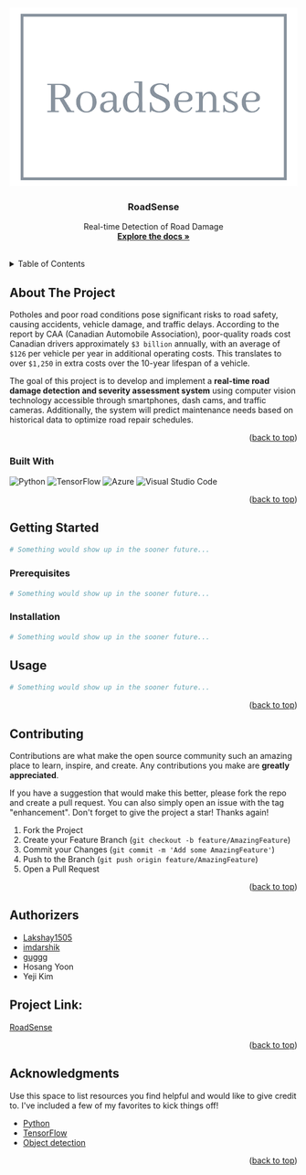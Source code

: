 <!-- https://github.com/othneildrew/Best-README-Template/ -->
<a name="readme-top"></a>



<!-- PROJECT LOGO -->
<br />
<div align="center">
  <a href="https://github.com/Lakshay1505/RoadSense">
    <img src="assets/logo.png">
  </a>

  <h3 align="center">RoadSense</h3>

  <p align="center">
    Real-time Detection of Road Damage
    <br />
    <a href="https://github.com/Lakshay1505/RoadSense"><strong>Explore the docs »</strong></a>
    <br />
    <br />
    <!--<a href="https://github.com/othneildrew/Best-README-Template">View Demo</a>
    ·
    <a href="https://github.com/othneildrew/Best-README-Template/issues/new?labels=bug&template=bug-report---.md">Report Bug</a>
    ·
    <a href="https://github.com/othneildrew/Best-README-Template/issues/new?labels=enhancement&template=feature-request---.md">Request Feature</a> -->
  </p>
</div>



<!-- TABLE OF CONTENTS -->
<details>
  <summary>Table of Contents</summary>
  <ol>
    <li>
      <a href="#about-the-project">About The Project</a>
      <ul>
        <li><a href="#built-with">Built With</a></li>
      </ul>
    </li>
    <li>
      <a href="#getting-started">Getting Started</a>
      <ul>
        <li><a href="#prerequisites">Prerequisites</a></li>
        <li><a href="#installation">Installation</a></li>
      </ul>
    </li>
    <li><a href="#usage">Usage</a></li>
    <li><a href="#roadmap">Roadmap</a></li>
    <li><a href="#contributing">Contributing</a></li>
    <!-- <li><a href="#license">License</a></li> -->
    <li><a href="#authorizers">Authorizers</a></li>
    <li><a href="#acknowledgments">Acknowledgments</a></li>
  </ol>
</details>



<!-- ABOUT THE PROJECT -->
## About The Project

Potholes and poor road conditions pose significant risks to road safety, causing accidents, vehicle damage, and traffic delays. According to the report by CAA (Canadian Automobile Association), poor-quality roads cost Canadian drivers approximately `$3 billion` annually, with an average of `$126` per vehicle per year in additional operating costs. This translates to over `$1,250` in extra costs over the 10-year lifespan of a vehicle.

The goal of this project is to develop and implement a <b>real-time road damage detection and severity assessment system</b> using computer vision technology accessible through smartphones, dash cams, and traffic cameras. Additionally, the system will predict maintenance needs based on historical data to optimize road repair schedules.


<p align="right">(<a href="#readme-top">back to top</a>)</p>



### Built With
<!-- https://ileriayo.github.io/markdown-badges/ -->

![Python](https://img.shields.io/badge/python-3670A0?style=for-the-badge&logo=python&logoColor=ffdd54)
![TensorFlow](https://img.shields.io/badge/TensorFlow-%23FF6F00.svg?style=for-the-badge&logo=TensorFlow&logoColor=white)
![Azure](https://img.shields.io/badge/azure-%230072C6.svg?style=for-the-badge&logo=microsoftazure&logoColor=white)
![Visual Studio Code](https://img.shields.io/badge/Visual%20Studio%20Code-0078d7.svg?style=for-the-badge&logo=visual-studio-code&logoColor=white)

<p align="right">(<a href="#readme-top">back to top</a>)</p>



<!-- GETTING STARTED -->
## Getting Started

```py
# Something would show up in the sooner future...
```

### Prerequisites

```py
# Something would show up in the sooner future...
```

### Installation

```py
# Something would show up in the sooner future...
```

<!--
1. Get a free API Key at [https://example.com](https://example.com)
2. Clone the repo
   ```sh
   git clone https://github.com/your_username_/Project-Name.git
   ```
3. Install NPM packages
   ```sh
   npm install
   ```
4. Enter your API in `config.js`
   ```js
   const API_KEY = 'ENTER YOUR API';
   ```

<p align="right">(<a href="#readme-top">back to top</a>)</p>
-->



<!-- USAGE EXAMPLES -->
## Usage

```py
# Something would show up in the sooner future...
```

<p align="right">(<a href="#readme-top">back to top</a>)</p>



<!-- ROADMAP 
## Roadmap

- [x] Add Changelog
- [x] Add back to top links
- [ ] Add Additional Templates w/ Examples
- [ ] Add "components" document to easily copy & paste sections of the readme
- [ ] Multi-language Support
    - [ ] Chinese
    - [ ] Spanish

See the [open issues](https://github.com/othneildrew/Best-README-Template/issues) for a full list of proposed features (and known issues).

<p align="right">(<a href="#readme-top">back to top</a>)</p>
-->


<!-- CONTRIBUTING -->
## Contributing

Contributions are what make the open source community such an amazing place to learn, inspire, and create. Any contributions you make are **greatly appreciated**.

If you have a suggestion that would make this better, please fork the repo and create a pull request. You can also simply open an issue with the tag "enhancement".
Don't forget to give the project a star! Thanks again!

1. Fork the Project
2. Create your Feature Branch (`git checkout -b feature/AmazingFeature`)
3. Commit your Changes (`git commit -m 'Add some AmazingFeature'`)
4. Push to the Branch (`git push origin feature/AmazingFeature`)
5. Open a Pull Request

<p align="right">(<a href="#readme-top">back to top</a>)</p>



<!-- LICENSE 
## License

Distributed under the MIT License. See `LICENSE.txt` for more information.

<p align="right">(<a href="#readme-top">back to top</a>)</p>
-->



<!-- Authorizers -->
## Authorizers

- [Lakshay1505](https://github.com/Lakshay1505)
- [imdarshik](https://github.com/imdarshik)
- [guggg](https://github.com/guggg)
- Hosang Yoon
- Yeji Kim



## Project Link: 
[RoadSense](https://github.com/Lakshay1505/RoadSense)

<p align="right">(<a href="#readme-top">back to top</a>)</p>



<!-- ACKNOWLEDGMENTS -->
## Acknowledgments

Use this space to list resources you find helpful and would like to give credit to. I've included a few of my favorites to kick things off!

* [Python](python.org)
* [TensorFlow](https://www.tensorflow.org/)
* [Object detection](https://en.wikipedia.org/wiki/Object_detection)

<p align="right">(<a href="#readme-top">back to top</a>)</p>
